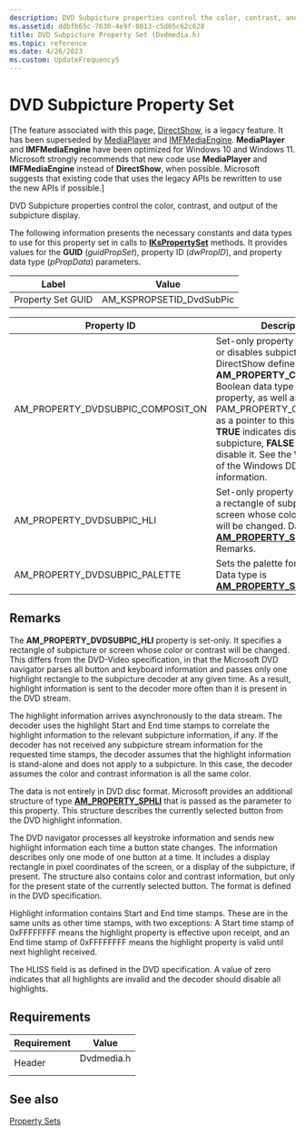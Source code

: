 ```yaml
---
description: DVD Subpicture properties control the color, contrast, and output of the subpicture display.
ms.assetid: ddbfb65c-7630-4e9f-8013-c5d65c62c628
title: DVD Subpicture Property Set (Dvdmedia.h)
ms.topic: reference
ms.date: 4/26/2023
ms.custom: UpdateFrequency5
---
```


# DVD Subpicture Property Set

\[The feature associated with this page, [DirectShow](/windows/win32/directshow/directshow), is a legacy feature. It has been superseded by [MediaPlayer](/uwp/api/Windows.Media.Playback.MediaPlayer) and [IMFMediaEngine](/windows/win32/api/mfmediaengine/nn-mfmediaengine-imfmediaengine). **MediaPlayer** and **IMFMediaEngine** have been optimized for Windows 10 and Windows 11. Microsoft strongly recommends that new code use **MediaPlayer** and **IMFMediaEngine** instead of **DirectShow**, when possible. Microsoft suggests that existing code that uses the legacy APIs be rewritten to use the new APIs if possible.\]

DVD Subpicture properties control the color, contrast, and output of the subpicture display.

The following information presents the necessary constants and data types to use for this property set in calls to [**IKsPropertySet**](ikspropertyset.md) methods. It provides values for the **GUID** (*guidPropSet*), property ID (*dwPropID*), and property data type (*pPropData*) parameters.



| Label | Value |
|-------------------|----------------------------|
| Property Set GUID | AM\_KSPROPSETID\_DvdSubPic |



 



| Property ID                           | Description                                                                                                                                                                                                                                                                                                                                                              |
|---------------------------------------|--------------------------------------------------------------------------------------------------------------------------------------------------------------------------------------------------------------------------------------------------------------------------------------------------------------------------------------------------------------------------|
| AM\_PROPERTY\_DVDSUBPIC\_COMPOSIT\_ON | Set-only property that enables or disables subpicture display. DirectShow defines the **AM\_PROPERTY\_COMPOSIT\_ON** Boolean data type for this property, as well as PAM\_PROPERTY\_COMPOSIT\_ON as a pointer to this data type. **TRUE** indicates display the subpicture, **FALSE** indicates disable it. See the WDM portion of the Windows DDK for more information. |
| AM\_PROPERTY\_DVDSUBPIC\_HLI          | Set-only property that specifies a rectangle of subpicture or screen whose color or contrast will be changed. Data type is [**AM\_PROPERTY\_SPHLI**](/previous-versions/windows/desktop/api/Dvdmedia/ns-dvdmedia-am_property_sphli). See Remarks.                                                                                                                                                                                |
| AM\_PROPERTY\_DVDSUBPIC\_PALETTE      | Sets the palette for a subpicture. Data type is [**AM\_PROPERTY\_SPPAL**](/previous-versions/windows/desktop/api/Dvdmedia/ns-dvdmedia-am_property_sppal).                                                                                                                                                                                                                                                                        |



 

## Remarks

The **AM\_PROPERTY\_DVDSUBPIC\_HLI** property is set-only. It specifies a rectangle of subpicture or screen whose color or contrast will be changed. This differs from the DVD-Video specification, in that the Microsoft DVD navigator parses all button and keyboard information and passes only one highlight rectangle to the subpicture decoder at any given time. As a result, highlight information is sent to the decoder more often than it is present in the DVD stream.

The highlight information arrives asynchronously to the data stream. The decoder uses the highlight Start and End time stamps to correlate the highlight information to the relevant subpicture information, if any. If the decoder has not received any subpicture stream information for the requested time stamps, the decoder assumes that the highlight information is stand-alone and does not apply to a subpicture. In this case, the decoder assumes the color and contrast information is all the same color.

The data is not entirely in DVD disc format. Microsoft provides an additional structure of type [**AM\_PROPERTY\_SPHLI**](/previous-versions/windows/desktop/api/Dvdmedia/ns-dvdmedia-am_property_sphli) that is passed as the parameter to this property. This structure describes the currently selected button from the DVD highlight information.

The DVD navigator processes all keystroke information and sends new highlight information each time a button state changes. The information describes only one mode of one button at a time. It includes a display rectangle in pixel coordinates of the screen, or a display of the subpicture, if present. The structure also contains color and contrast information, but only for the present state of the currently selected button. The format is defined in the DVD specification.

Highlight information contains Start and End time stamps. These are in the same units as other time stamps, with two exceptions: A Start time stamp of 0xFFFFFFFF means the highlight property is effective upon receipt, and an End time stamp of 0xFFFFFFFF means the highlight property is valid until next highlight received.

The HLISS field is as defined in the DVD specification. A value of zero indicates that all highlights are invalid and the decoder should disable all highlights.

## Requirements



| Requirement | Value |
|-------------------|---------------------------------------------------------------------------------------|
| Header<br/> | <dl> <dt>Dvdmedia.h</dt> </dl> |



## See also

<dl> <dt>

[Property Sets](property-sets.md)
</dt> </dl>

 

 




